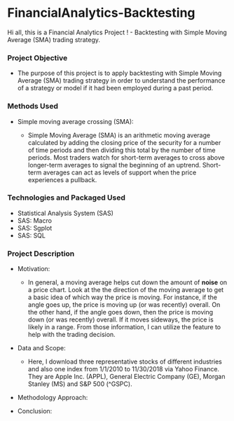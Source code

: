 # FinancialAnalytics-Backtesting
Hi all, this is a Financial Analytics Project ! - Backtesting with Simple Moving Average (SMA) trading strategy.


### Project Objective

* The purpose of this project is to apply backtesting with Simple Moving Average (SMA) trading strategy in order to understand  the performance of a strategy or model if it had been employed during a past period. 


### Methods Used

* Simple moving average crossing (SMA):

  -  Simple Moving Average (SMA) is an arithmetic moving average calculated by adding the closing price of the security for a number of time periods and then dividing this total by the number of time periods. Most traders watch for short-term averages to cross above longer-term averages to signal the beginning of an uptrend. Short-term averages can act as levels of support when the price experiences a pullback.


### Technologies and Packaged Used

* Statistical Analysis System (SAS)
* SAS: Macro
* SAS: Sgplot
* SAS: SQL

### Project Description

* Motivation:
  - In general, a moving average helps cut down the amount of **noise** on a price chart. Look at the the direction of the moving average to get a basic idea of which way the price is moving. For instance, if the angle goes up, the price is moving up (or was recently) overall. On the other hand, if the angle goes down, then the price is moving down (or was recently) overall. If it moves sideways, the price is likely in a range. From those information, I can utilize the feature to help with the trading decision.
  
* Data and Scope:
  - Here, I download three representative stocks of different industries and also one index from 1/1/2010 to 11/30/2018 via Yahoo Finance. They are Apple Inc. (APPL), General Electric Company (GE), Morgan Stanley (MS) and S&P 500 (^GSPC). 

* Methodology Approach:

* Conclusion:







